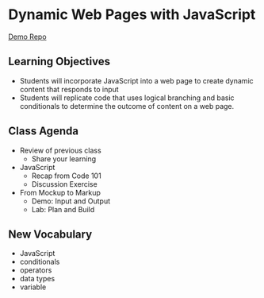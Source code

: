 # Dynamic Web Pages with JavaScript

[Demo Repo](https://github.com/DukeOfEtiquette/ultimate-pokemon-website)

## Learning Objectives

- Students will incorporate JavaScript into a web page to create dynamic content that responds to input
- Students will replicate code that uses logical branching and basic conditionals to determine the outcome of content on a web page. 

## Class Agenda

- Review of previous class
  - Share your learning
- JavaScript
  - Recap from Code 101
  - Discussion Exercise
- From Mockup to Markup
  - Demo: Input and Output
  - Lab: Plan and Build

## New Vocabulary

- JavaScript
- conditionals
- operators
- data types
- variable
